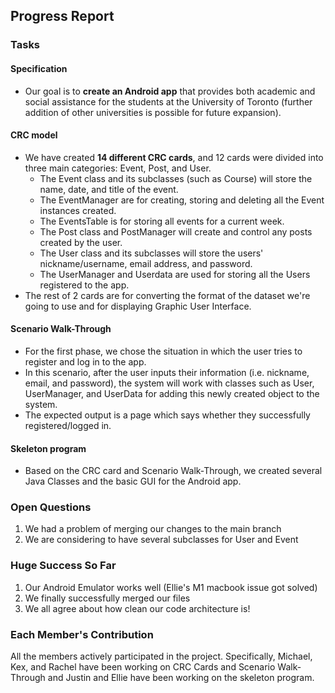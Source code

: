 ## Progress Report

### Tasks
#### Specification
- Our goal is to **create an Android app** that provides both academic and
  social assistance for the students at the University of Toronto (further addition of 
  other universities is possible for future expansion).

#### CRC model 
- We have created **14 different CRC cards**, and 12 cards were divided into three main categories: 
Event, Post, and User. 
  - The Event class and its subclasses (such as Course) will store the name, date, and title of the event. 
  - The EventManager are for creating, storing and deleting all the Event instances created. 
  - The EventsTable is for storing all events for a current week.
  - The Post class and PostManager will create and control any posts created by the user. 
  - The User class and its subclasses will store the users' nickname/username, email address, and password. 
  - The UserManager and Userdata are used for storing all the Users registered to the app. 
- The rest of 2 cards are for converting the format of the dataset we're going to use and 
for displaying Graphic User Interface. 

#### Scenario Walk-Through
- For the first phase, we chose the situation in which the user tries to register and log in to the app. 
- In this scenario, after the user inputs their information (i.e. nickname, email, and password), the system will 
work with classes such as User, UserManager, and UserData for adding this newly created object to the system. 
- The expected output is a page which says whether they successfully registered/logged in. 

#### Skeleton program
- Based on the CRC card and Scenario Walk-Through, we created several Java Classes and the basic GUI for the Android app. 


### Open Questions
1. We had a problem of merging our changes to the main branch
2. We are considering to have several subclasses for User and Event


### Huge Success So Far
1. Our Android Emulator works well (Ellie's M1 macbook issue got solved)
2. We finally successfully merged our files
3. We all agree about how clean our code architecture is!


### Each Member's Contribution
All the members actively participated in the project. Specifically, 
Michael, Kex, and Rachel have been working on CRC Cards and Scenario Walk-Through
and Justin and Ellie have been working on the skeleton program. 